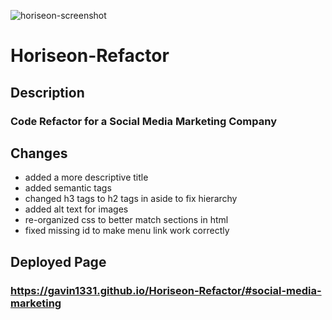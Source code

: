 ![horiseon-screenshot](https://user-images.githubusercontent.com/92960748/154176855-ba78de7a-55ec-405b-bbb0-7158774d01c2.png)
# Horiseon-Refactor

## Description
### Code Refactor for a Social Media Marketing Company

## Changes
* added a more descriptive title
* added semantic tags 
* changed h3 tags to h2 tags in aside to fix hierarchy
* added alt text for images
* re-organized css to better match sections in html
* fixed missing id to make menu link work correctly

## Deployed Page
### https://gavin1331.github.io/Horiseon-Refactor/#social-media-marketing
